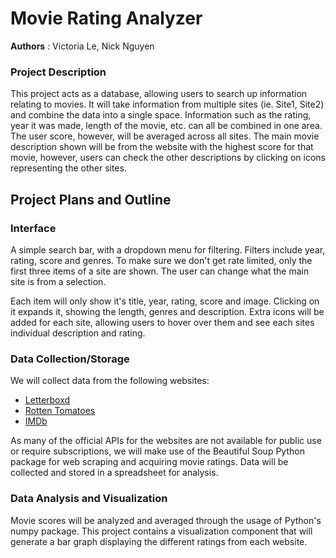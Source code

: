 # Movie Rating Analyzer

**Authors** : Victoria Le,  Nick Nguyen

### Project Description

This project acts as a database, allowing users to search up information relating to movies. It will take information from multiple sites (ie. Site1, Site2) and combine the data into a single space. Information such as the rating, year it was made, length of the movie, etc. can all be combined in one area. The user score, however, will be averaged across all sites. The main movie description shown will be from the website with the highest score for that movie, however, users can check the other descriptions by clicking on icons representing the other sites.

## Project Plans and Outline

### Interface

A simple search bar, with a dropdown menu for filtering. Filters include year, rating, score and genres. To make sure we don't get rate limited, only the first three items of a site are shown. The user can change what the main site is from a selection.

Each item will only show it's title, year, rating, score and image. Clicking on it expands it, showing the length, genres and description. Extra icons will be added for each site, allowing users to hover over them and see each sites individual description and rating.

### Data Collection/Storage

We will collect data from the following websites:
- [Letterboxd](https://letterboxd.com/)
- [Rotten Tomatoes](https://www.rottentomatoes.com/)
- [IMDb](https://www.imdb.com/)

As many of the official APIs for the websites are not available for public use or require subscriptions, we will make use of the Beautiful Soup Python package for web scraping and acquiring movie ratings. Data will be collected and stored in a spreadsheet for analysis.

### Data Analysis and Visualization

Movie scores will be analyzed and averaged through the usage of Python's numpy package. This project contains a visualization component that will generate a bar graph displaying the different ratings from each website. 
